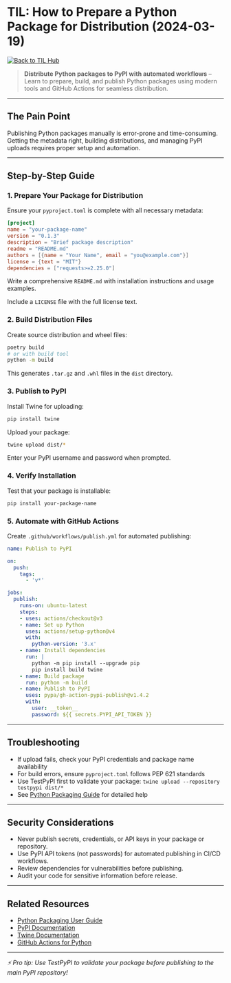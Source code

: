 # TIL: How to Prepare a Python Package for Distribution (2024-03-19)

[![Back to TIL Hub](https://img.shields.io/badge/←%20Back%20to-TIL%20Hub-blue?style=for-the-badge)](README.md)

> **Distribute Python packages to PyPI with automated workflows** – Learn to prepare, build, and publish Python packages using modern tools and GitHub Actions for seamless distribution.

---

## The Pain Point

Publishing Python packages manually is error-prone and time-consuming. Getting the metadata right, building distributions, and managing PyPI uploads requires proper setup and automation.

---

## Step-by-Step Guide

### 1. Prepare Your Package for Distribution

Ensure your `pyproject.toml` is complete with all necessary metadata:

```toml
[project]
name = "your-package-name"
version = "0.1.3"
description = "Brief package description"
readme = "README.md"
authors = [{name = "Your Name", email = "you@example.com"}]
license = {text = "MIT"}
dependencies = ["requests>=2.25.0"]
```

Write a comprehensive `README.md` with installation instructions and usage examples.

Include a `LICENSE` file with the full license text.

### 2. Build Distribution Files

Create source distribution and wheel files:

```bash
poetry build
# or with build tool
python -m build
```

This generates `.tar.gz` and `.whl` files in the `dist` directory.

### 3. Publish to PyPI

Install Twine for uploading:

```bash
pip install twine
```

Upload your package:

```bash
twine upload dist/*
```

Enter your PyPI username and password when prompted.

### 4. Verify Installation

Test that your package is installable:

```bash
pip install your-package-name
```

### 5. Automate with GitHub Actions

Create `.github/workflows/publish.yml` for automated publishing:

```yml
name: Publish to PyPI

on:
  push:
    tags:
      - 'v*'

jobs:
  publish:
    runs-on: ubuntu-latest
    steps:
    - uses: actions/checkout@v3
    - name: Set up Python
      uses: actions/setup-python@v4
      with:
        python-version: '3.x'
    - name: Install dependencies
      run: |
        python -m pip install --upgrade pip
        pip install build twine
    - name: Build package
      run: python -m build
    - name: Publish to PyPI
      uses: pypa/gh-action-pypi-publish@v1.4.2
      with:
        user: __token__
        password: ${{ secrets.PYPI_API_TOKEN }}
```

---

## Troubleshooting

- If upload fails, check your PyPI credentials and package name availability
- For build errors, ensure `pyproject.toml` follows PEP 621 standards
- Use TestPyPI first to validate your package: `twine upload --repository testpypi dist/*`
- See [Python Packaging Guide](https://packaging.python.org/) for detailed help

---

## Security Considerations

- Never publish secrets, credentials, or API keys in your package or repository.
- Use PyPI API tokens (not passwords) for automated publishing in CI/CD workflows.
- Review dependencies for vulnerabilities before publishing.
- Audit your code for sensitive information before release.

---

## Related Resources

- [Python Packaging User Guide](https://packaging.python.org/)
- [PyPI Documentation](https://pypi.org/help/)
- [Twine Documentation](https://twine.readthedocs.io/)
- [GitHub Actions for Python](https://docs.github.com/en/actions/automating-builds-and-tests/building-and-testing-python)

---

*⚡ Pro tip: Use TestPyPI to validate your package before publishing to the main PyPI repository!*


